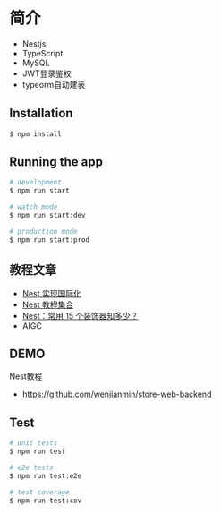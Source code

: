 # 简介
* Nestjs
* TypeScript
* MySQL
* JWT登录鉴权
* typeorm自动建表

## Installation

```bash
$ npm install
```

## Running the app

```bash
# development
$ npm run start

# watch mode
$ npm run start:dev

# production mode
$ npm run start:prod
```

## 教程文章
- [Nest 实现国际化](https://juejin.cn/post/7379496229725257767)
- [Nest 教程集合](https://juejin.cn/collection/7253382801860853819)
- [Nest：常用 15 个装饰器知多少？](https://juejin.cn/post/7340554546253611023)
- AIGC

## DEMO

Nest教程
- https://github.com/wenjianmin/store-web-backend

## Test

```bash
# unit tests
$ npm run test

# e2e tests
$ npm run test:e2e

# test coverage
$ npm run test:cov
```
